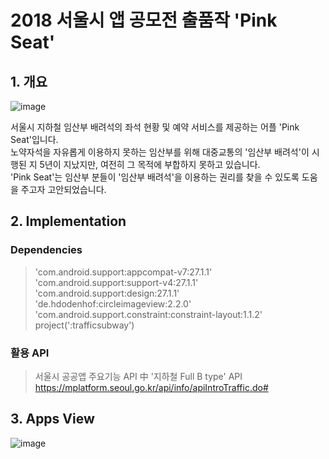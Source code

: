 # 2018 서울시 앱 공모전 출품작 'Pink Seat'

## 1. 개요

![image](https://user-images.githubusercontent.com/28644251/46254372-45018c00-c4c9-11e8-9c97-e080e5bca171.png)

서울시 지하철 임산부 배려석의 좌석 현황 및 예약 서비스를 제공하는 어플 'Pink Seat'입니다. <br/>
노약자석을 자유롭게 이용하지 못하는 임산부를 위해 대중교통의 '임산부 배려석'이 시행된 지 5년이 지났지만, 여전히 그 목적에 부합하지 못하고 있습니다. <br/>
'Pink Seat'는 임산부 분들이 '임산부 배려석'을 이용하는 권리를 찾을 수 있도록 도움을 주고자 고안되었습니다.


## 2. Implementation

### Dependencies

>'com.android.support:appcompat-v7:27.1.1' <br/>
>'com.android.support:support-v4:27.1.1' <br/>
>'com.android.support:design:27.1.1' <br/>
>'de.hdodenhof:circleimageview:2.2.0' <br/>
>'com.android.support.constraint:constraint-layout:1.1.2' <br/>
>project(':trafficsubway') <br/>
    
### 활용 API
>서울시 공공앱 주요기능 API 中 '지하철 Full B type' API
https://mplatform.seoul.go.kr/api/info/apiIntroTraffic.do#

## 3. Apps View
![image](https://user-images.githubusercontent.com/28644251/56465873-bb081900-6442-11e9-9a9e-c406a0c3e999.png)
